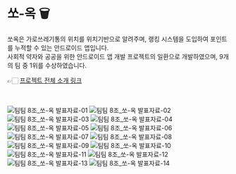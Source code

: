 # 쏘-옥 🗑️
쏘옥은 가로쓰레기통의 위치를 위치기반으로 알려주며, 랭킹 시스템을 도입하여 포인트를 누적할 수 있는 안드로이드 앱입니다. <br />
사회적 약자와 공공을 위한 안드로이드 앱 개발 프로젝트의 일환으로 개발하였으며, 9개의 팀 중 1위를 수상하였습니다. <br />

👉🏻 [프로젝트 전체 소개 링크](https://sites.google.com/view/kookmin-2020s1-teamteamclass/%ED%94%84%EB%A1%9C%EC%A0%9D%ED%8A%B8) <br /><br /><br />


![팀팀 8조_쏘-옥 발표자료-01](https://github.com/lvolzdev/KMU-TeamTeamClass-2020/assets/63188042/fae89b3a-f21d-4382-8fea-e39ff302dd10)
![팀팀 8조_쏘-옥 발표자료-02](https://github.com/lvolzdev/KMU-TeamTeamClass-2020/assets/63188042/2c7122c9-53a6-4af3-880d-b9c7f8cba294)
![팀팀 8조_쏘-옥 발표자료-03](https://github.com/lvolzdev/KMU-TeamTeamClass-2020/assets/63188042/562487e0-6428-4198-997b-c262e52e572d)
![팀팀 8조_쏘-옥 발표자료-04](https://github.com/lvolzdev/KMU-TeamTeamClass-2020/assets/63188042/7401430d-f33c-49e2-ad46-09854c28f6ea)
![팀팀 8조_쏘-옥 발표자료-05](https://github.com/lvolzdev/KMU-TeamTeamClass-2020/assets/63188042/cb6cff2f-2174-4469-a9d3-8276b508305b)
![팀팀 8조_쏘-옥 발표자료-06](https://github.com/lvolzdev/KMU-TeamTeamClass-2020/assets/63188042/0bae061a-f7c8-420b-a407-b75ec36d6b32)
![팀팀 8조_쏘-옥 발표자료-07](https://github.com/lvolzdev/KMU-TeamTeamClass-2020/assets/63188042/aafdcf36-38d8-414d-b521-027ea8e83d58)
![팀팀 8조_쏘-옥 발표자료-08](https://github.com/lvolzdev/KMU-TeamTeamClass-2020/assets/63188042/355a71d2-d3ad-4e2f-a78f-7a483568c845)
![팀팀 8조_쏘-옥 발표자료-09](https://github.com/lvolzdev/KMU-TeamTeamClass-2020/assets/63188042/0a837983-2bdd-4e34-b49d-5836a393c3ab)
![팀팀 8조_쏘-옥 발표자료-10](https://github.com/lvolzdev/KMU-TeamTeamClass-2020/assets/63188042/49326dcb-9596-415a-917c-26be56d1fad5)
![팀팀 8조_쏘-옥 발표자료-11](https://github.com/lvolzdev/KMU-TeamTeamClass-2020/assets/63188042/c36b8baf-fae7-408b-a1c8-c0f561549722)
![팀팀 8조_쏘-옥 발표자료-12](https://github.com/lvolzdev/KMU-TeamTeamClass-2020/assets/63188042/6578f849-193d-43a6-9535-5d96c2116c2a)
![팀팀 8조_쏘-옥 발표자료-13](https://github.com/lvolzdev/KMU-TeamTeamClass-2020/assets/63188042/2128b37b-0372-4118-a50e-badf28d222ea)
![팀팀 8조_쏘-옥 발표자료-14](https://github.com/lvolzdev/KMU-TeamTeamClass-2020/assets/63188042/b6dd2e18-6b15-4f3b-b54a-3e9ed278c648)
